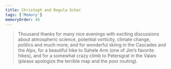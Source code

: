 ```yaml
---
title: Christoph and Regula Schar 
tags: ['Memory']
memoryOrder: 46
---
```

> Thousand thanks for many nice evenings with exciting discussions about atmospheric science, potential vorticity, climate change, politics and much more; and for wonderful skiing in the Cascades and the Alps, for a beautiful hike to Sahele Arm (one of Jim’s favorite hikes), and for a somewhat crazy climb to Petersgrat in the Valais (please apologize the terrible map and the poor routing).